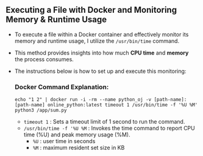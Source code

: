 ## Executing a File with Docker and Monitoring Memory & Runtime Usage

* To execute a file within a Docker container and effectively monitor its memory and runtime usage, I utilize the `/usr/bin/time` command. 
* This method provides insights into how much **CPU time** and **memory** the process consumes. 
* The instructions below is how to set up and execute this monitoring:


  ### Docker Command Explanation:
  ```
  echo "1 2" | docker run -i -rm --name python_oj -v [path-name]:[path-name] online_python:latest timeout 1 /usr/bin/time -f '%U %M' python3 /app/sum.py
  ```

  * `timeout 1` : Sets a timeout limit of 1 second to run the command.
  * `/usr/bin/time -f '%U %M` : Invokes the time command to report CPU time (%U) and peak memory usage (%M).
    * `%U` : user time in seconds
    * `%M` : maximum resident set size in KB 

